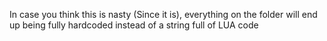 In case you think this is nasty (Since it is), everything on the folder will end up being fully hardcoded instead of a string full of LUA code